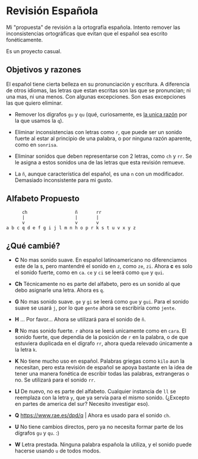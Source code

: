 # Revisión Española

Mi "propuesta" de revisión a la ortografía española. Intento remover las inconsistencias ortográficas que evitan que el español sea escrito fonéticamente.

Es un proyecto casual.

## Objetivos y razones

El español tiene cierta belleza en su pronunciación y escritura. A diferencia de otros idiomas, las letras que estan escritas son las que se pronuncian; ni una mas, ni una menos. Con algunas excepciones. Son esas excepciones las que quiero eliminar.

- Remover los dígrafos `gu` y `qu` (qué, curiosamente, es [la unica razón](https://www.rae.es/dpd/q) por la que usamos la `q`).

- Eliminar inconsistencias con letras como `r`, que puede ser un sonido fuerte al estar al principio de una palabra, o por ninguna razón aparente, como en `sonrisa`.

- Eliminar sonidos que deben representarse con 2 letras, como `ch` y `rr`. Se le asigna a estos sonidos una de las letras que esta revisión remueve.

- La `ñ`, aunque característica del español, es una `n` con un modificador. Demasiado inconsistente para mi gusto.

## Alfabeto Propuesto

```
      ch                  ñ       rr
      |                   |       |
      v                   v       v
a b c q d e f g i j l m n h o p r k s t u v x y z
```

## ¿Qué cambié?

- **C**
    No mas sonido suave. En español latinoamericano no diferenciamos este de la s, pero mantendré el sonido en `z`, como `ze`, `zi`. Ahora **c** es solo el sonido fuerte, como en `ca`. `ce` y `ci` se leerá como `que` y `qui`.

- **Ch**
    Técnicamente no es parte del alfabeto, pero es un sonido al que debo asignarle una letra. Ahora es `q`.

- **G**
    No mas sonido suave. `ge` y `gi` se leerá como `gue` y `gui`. Para el sonido suave se usará `j`, por lo que `gente` ahora se escribiría como `jente`.

- **H**
    ... Por favor... Ahora se utilizará para el sonido de `ñ`.

- **R**
    No mas sonido fuerte. `r` ahora se leerá unicamente como en `cara`. El sonido fuerte, que dependía de la posición de `r` en la palabra, o de que estuviera duplicada en el dígrafo `rr`, ahora queda relevado únicamente a la letra `k`.

- **K**
    No tiene mucho uso en español. Palabras griegas como `kilo` aun la necesitan, pero esta revisión de español se apoya bastante en la idea de tener una manera fonética de escribir todas las palabras, extrangeras o no. Se utilizará para el sonido `rr`.

- **Ll**
    De nuevo, no es parte del alfabeto. Cualquier instancia de `ll` se reemplaza con la letra `y`, que ya servía para el mismo sonido. (¿Excepto en partes de america del sur? Necesito investigar eso).

- **Q**
    https://www.rae.es/dpd/q | Ahora es usado para el sonido `ch`.

- **U**
    No tiene cambios directos, pero ya no necesita formar parte de los dígrafos `gu` y `qu`. :)

- **W**
    Letra prestada. Ninguna palabra española la utiliza, y el sonido puede hacerse usando `u` de todos modos.

